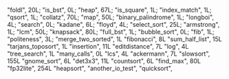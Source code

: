    "foldl", 20L;
   "is_bst", 0L;
   "heap", 67L;
   "is_square", 1L;
   "index_match", 1L;
   "qsort", 1L;
   "collatz", 70L;
   "map", 50L;
   "binary_palindrome", 1L;
   "longboi", 4L;
   "search", 0L;
   "kadane", 6L;
   "floyd", 4L;
   "select_sort", 25L;
   "armstrong", 1L;
   "lcm", 50L;
   "knapsack", 80L;
   "full_bst", 1L;
   "bubble_sort", 0L;
   "fib", 1L;
   "politeness", 3L;
   "merge_two_sorted", 1L
   "fibonacci", 8L
   "sum_half_list", 15L
   "tarjans_toposort", 1L
   "insertion", 11L
   "editdistance", 7L
   "log", 4L
   "tree_search", 1L
   "many_calls", 0L
   "lcs", 4L
   "ackermann", 7L
   "slowsort", 155L
   "gnome_sort", 6L
   "det3x3", 11L
   "countsort", 6L
   "find_max", 80L
   "fp32lite", 254L
   "heapsort",
   "another_io_test",
   "quicksort", 
